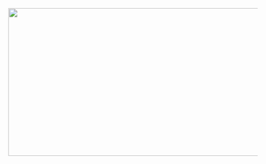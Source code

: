 <a href="https://www.gitanimals.org/en_US?utm_medium=image&utm_source=ByeongChan-Shim&utm_content=farm">
<img
  src="https://render.gitanimals.org/farms/ByeongChan-Shim"
  width="600"
  height="300"
/>
</a>

<!--
## Hi there 👋

<!--
**ByeongChan-Shim/ByeongChan-Shim** is a ✨ _special_ ✨ repository because its `README.md` (this file) appears on your GitHub profile.

Here are some ideas to get you started:

- 🔭 I’m currently working on ...
- 🌱 I’m currently learning ...
- 👯 I’m looking to collaborate on ...
- 🤔 I’m looking for help with ...
- 💬 Ask me about ...
- 📫 How to reach me: ...
- 😄 Pronouns: ...
- ⚡ Fun fact: ...
-->
